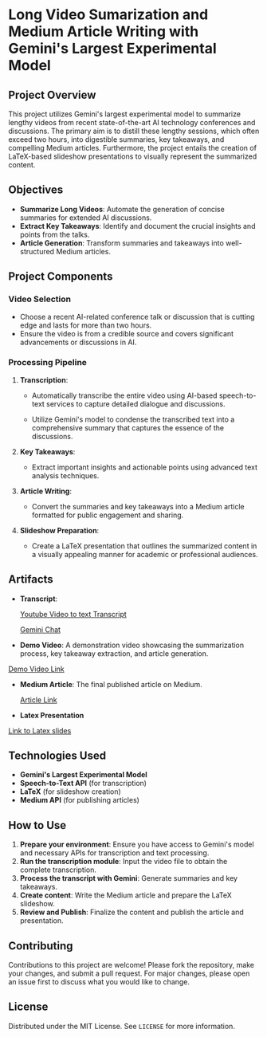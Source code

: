 # Long Video Sumarization and Medium Article Writing with Gemini's Largest Experimental Model

## Project Overview

This project utilizes Gemini's largest experimental model to summarize lengthy videos from recent state-of-the-art AI technology conferences and discussions. The primary aim is to distill these lengthy sessions, which often exceed two hours, into digestible summaries, key takeaways, and compelling Medium articles. Furthermore, the project entails the creation of LaTeX-based slideshow presentations to visually represent the summarized content.

## Objectives

- **Summarize Long Videos**: Automate the generation of concise summaries for extended AI discussions.
- **Extract Key Takeaways**: Identify and document the crucial insights and points from the talks.
- **Article Generation**: Transform summaries and takeaways into well-structured Medium articles.

## Project Components

### Video Selection

- Choose a recent AI-related conference talk or discussion that is cutting edge and lasts for more than two hours.
- Ensure the video is from a credible source and covers significant advancements or discussions in AI.

### Processing Pipeline

1. **Transcription**:
   - Automatically transcribe the entire video using AI-based speech-to-text services to capture detailed dialogue and discussions.

   - Utilize Gemini's model to condense the transcribed text into a comprehensive summary that captures the essence of the discussions.

3. **Key Takeaways**:
   - Extract important insights and actionable points using advanced text analysis techniques.

4. **Article Writing**:
   - Convert the summaries and key takeaways into a Medium article formatted for public engagement and sharing.

5. **Slideshow Preparation**:
   - Create a LaTeX presentation that outlines the summarized content in a visually appealing manner for academic or professional audiences.
  

## Artifacts

- **Transcript**:
  
  [Youtube Video to text Transcript](https://drive.google.com/file/d/1D_daOY7cRidMKLCWddNmaWbL4ClDqZZN/view?usp=sharing)

  [Gemini Chat](https://aistudio.google.com/app/prompts?state=%7B%22ids%22:%5B%221_p8JtQeEEUa2PRcXJuZOlBYhpfo1QPvD%22%5D,%22action%22:%22open%22,%22userId%22:%22114674042984997107697%22,%22resourceKeys%22:%7B%7D%7D&usp=sharing)

- **Demo Video**: A demonstration video showcasing the summarization process, key takeaway extraction, and article generation.

[Demo Video Link](https://youtu.be/o4VtyAhLALU)
- **Medium Article**: The final published article on Medium.
  
  [Article Link](https://medium.com/@mansivekaria09/coding-with-a-co-pilot-preparing-for-the-ai-revolution-in-software-development-6ca82db22db7)

- **Latex Presentation**

[Link to Latex slides](https://www.overleaf.com/read/zdhqwvyzxrkc#a918a0)
## Technologies Used

- **Gemini's Largest Experimental Model**
- **Speech-to-Text API** (for transcription)
- **LaTeX** (for slideshow creation)
- **Medium API** (for publishing articles)

## How to Use

1. **Prepare your environment**: Ensure you have access to Gemini's model and necessary APIs for transcription and text processing.
2. **Run the transcription module**: Input the video file to obtain the complete transcription.
3. **Process the transcript with Gemini**: Generate summaries and key takeaways.
4. **Create content**: Write the Medium article and prepare the LaTeX slideshow.
5. **Review and Publish**: Finalize the content and publish the article and presentation.

## Contributing

Contributions to this project are welcome! Please fork the repository, make your changes, and submit a pull request. For major changes, please open an issue first to discuss what you would like to change.

## License

Distributed under the MIT License. See `LICENSE` for more information.
